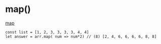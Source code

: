 # map()

[map](https://developer.mozilla.org/ko/docs/Web/JavaScript/Reference/Global_Objects/Array/map)

```
const list = [1, 2, 3, 3, 3, 3, 4, 4]
let answer = arr.map( num => num*2) // (8) [2, 4, 6, 6, 6, 6, 8, 8]
```
